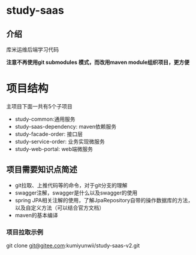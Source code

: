 # study-saas

## 介绍
库米运维后端学习代码

**注意不再使用git submodules 模式，而改用maven module组织项目，更方便**

# 项目结构  
主项目下面一共有5个子项目   


- study-common:通用服务
- study-saas-dependency: maven依赖服务
- study-facade-order: 接口层
- study-service-order: 业务实现微服务
- study-web-portal: web端微服务


## 项目需要知识点简述  

- git拉取、上推代码等的命令，对于git分支的理解
- swagger注解，swagger是什么以及swagger的使用 
- spring JPA相关注解的使用，了解JpaRepository自带的操作数据库的方法，以及自定义方法（可以结合官方文档）
- maven的基本编译

### 项目拉取示例  

git clone git@gitee.com:kumiyunwii/study-saas-v2.git

